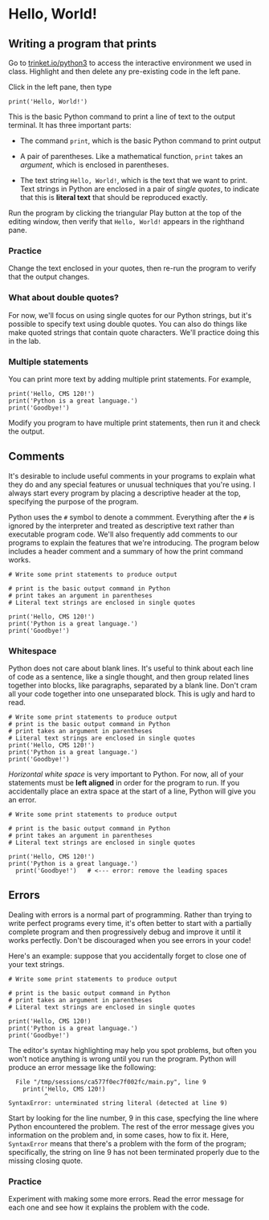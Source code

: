 # Hello, World!

## Writing a program that prints

Go to [trinket.io/python3](https://trinket.io/python3) to access the interactive environment we used in class. Highlight and then delete any pre-existing code in the left pane.

Click in the left pane, then type
```
print('Hello, World!')
```
This is the basic Python command to print a line of text to the output terminal. It has three important parts:

- The command `print`, which is the basic Python command to print output

- A pair of parentheses. Like a mathematical function, `print` takes an *argument*, which is enclosed in parentheses.
  
- The text string `Hello, World!`, which is the text that we want to print. Text strings in Python are enclosed in a pair of *single quotes*, to indicate that this is **literal text** that should be reproduced exactly.

Run the program by clicking the triangular Play button at the top of the editing window, then verify that `Hello, World!` appears in the righthand pane.

### Practice

Change the text enclosed in your quotes, then re-run the program to verify that the output changes.

### What about double quotes?

For now, we'll focus on using single quotes for our Python strings, but it's possible to specify text using double quotes. You can also do things like make quoted strings that contain quote characters. We'll practice doing this in the lab.

### Multiple statements

You can print more text by adding multiple print statements. For example,
```
print('Hello, CMS 120!')
print('Python is a great language.')
print('Goodbye!')
```
Modify you program to have multiple print statements, then run it and check the output.

## Comments

It's desirable to include useful comments in your programs to explain what they do and any special features or unusual techniques that you're using. I always start every program by placing a descriptive header at the top, specifying the purpose of the program.

Python uses the `#` symbol to denote a commment. Everything after the `#` is ignored by the interpreter and treated as descriptive text rather than executable program code. We'll also frequently add comments to our programs to explain the features that we're introducing. The program below includes a header comment and a summary of how the print command works.
```
# Write some print statements to produce output 

# print is the basic output command in Python
# print takes an argument in parentheses
# Literal text strings are enclosed in single quotes

print('Hello, CMS 120!')
print('Python is a great language.')
print('Goodbye!')
```

### Whitespace

Python does not care about blank lines. It's useful to think about each line of code as a sentence, like a single thought, and then group related lines together into blocks, like paragraphs, separated by a blank line. Don't cram all your code together into one unseparated block. This is ugly and hard to read.
```
# Write some print statements to produce output 
# print is the basic output command in Python
# print takes an argument in parentheses
# Literal text strings are enclosed in single quotes
print('Hello, CMS 120!')
print('Python is a great language.')
print('Goodbye!')
```
*Horizontal white space* is very important to Python. For now, all of your statements must be **left aligned** in order for the program to run. If you accidentally place an extra space at the start of a line, Python will give you an error.
```
# Write some print statements to produce output

# print is the basic output command in Python
# print takes an argument in parentheses
# Literal text strings are enclosed in single quotes

print('Hello, CMS 120!')
print('Python is a great language.')
  print('Goodbye!')   # <--- error: remove the leading spaces
```

## Errors

Dealing with errors is a normal part of programming. Rather than trying to write perfect programs every time, it's often better to start with a partially complete program and then progressively debug and improve it until it works perfectly. Don't be discouraged when you see errors in your code!

Here's an example: suppose that you accidentally forget to close one of your text strings.
```
# Write some print statements to produce output 

# print is the basic output command in Python
# print takes an argument in parentheses
# Literal text strings are enclosed in single quotes

print('Hello, CMS 120!)
print('Python is a great language.')
print('Goodbye!')
```
The editor's syntax highlighting may help you spot problems, but often you won't notice anything is wrong until you run the program. Python will produce an error message like the following:
```
  File "/tmp/sessions/ca577f0ec7f002fc/main.py", line 9
    print('Hello, CMS 120!)
          ^
SyntaxError: unterminated string literal (detected at line 9)
```
Start by looking for the line number, 9 in this case, specfying the line where Python encountered the problem. The rest of the error message gives you information on the problem and, in some cases, how to fix it. Here, `SyntaxError` means that there's a problem with the form of the program; specifically, the string on line 9 has not been terminated properly due to the missing closing quote.

### Practice

Experiment with making some more errors. Read the error message for each one and see how it explains the problem with the code.
